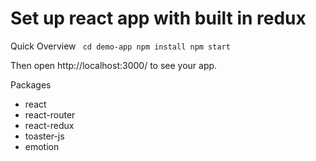 # Set up react app with built in redux

Quick Overview
` cd demo-app
  npm install
  npm start`

Then open http://localhost:3000/ to see your app.


Packages
 - react
 - react-router
 - react-redux
 - toaster-js
 - emotion
